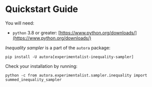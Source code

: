 # Quickstart Guide

You will need:

- `python` 3.8 or greater: [https://www.python.org/downloads/](https://www.python.org/downloads/)

*Inequality sampler* is a part of the `autora` package:

```shell
pip install -U autora[experimentalist-inequality-sampler]
```

Check your installation by running:
```shell
python -c from autora.experimentalist.sampler.inequality import summed_inequality_sampler
```
